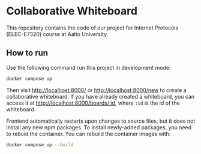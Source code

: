 # Collaborative Whiteboard

This repository contains the code of our project for Internet Protocols (ELEC-E7320) course at Aalto University.

## How to run

Use the following command run this project in development mode:

```sh
docker compose up
```

Then visit [http://localhost:8000/](http://localhost:8000/) or [http://localhost:8000/new](http://localhost:8000/new) to create a collaborative whiteboard. 
If you have already created a whiteboard, you can access it at 
[http://localhost:8000/boards/:id](http://localhost:8000/boards/:id), where `:id` is the id of the whiteboard.

Frontend automatically restarts upon changes to source files, but it does not install any new npm packages. 
To install newly-added packages, you need to rebuid the container. You can rebuild the container images with:

```sh
docker compose up --build
```
